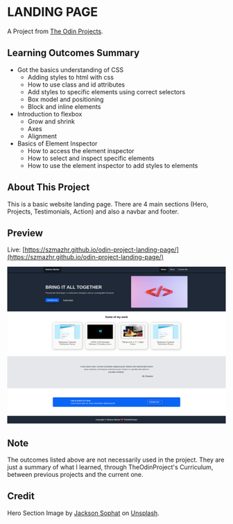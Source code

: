 # LANDING PAGE

A Project from [The Odin Projects](https://www.theodinproject.com/lessons/foundations-landing-page).

## Learning Outcomes Summary

- Got the basics understanding of CSS
  - Adding styles to html with css
  - How to use class and id attributes
  - Add styles to specific elements using correct selectors
  - Box model and positioning
  - Block and inline elements
- Introduction to flexbox
  - Grow and shrink
  - Axes
  - Alignment
- Basics of Element Inspector
  - How to access the element inspector
  - How to select and inspect specific elements
  - How to use the element inspector to add styles to elements


## About This Project
This is a basic website landing page. There are 4 main sections (Hero, Projects, Testimonials, Action) and also a navbar and footer.

## Preview
Live: [https://szmazhr.github.io/odin-project-landing-page/](https://szmazhr.github.io/odin-project-landing-page/)

![image](./img/landing-page.png) 

## Note
The outcomes listed above are not necessarily used in the project. They are just a summary of what I learned, through TheOdinProject's Curriculum, between previous projects and the current one.

## Credit
Hero Section Image by [Jackson Sophat](https://unsplash.com/@jacksonsophat) on [Unsplash](https://unsplash.com/).